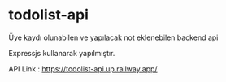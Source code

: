 # todolist-api

Üye kaydı olunabilen ve yapılacak not eklenebilen backend api

Expressjs kullanarak yapılmıştır.

API Link : https://todolist-api.up.railway.app/
